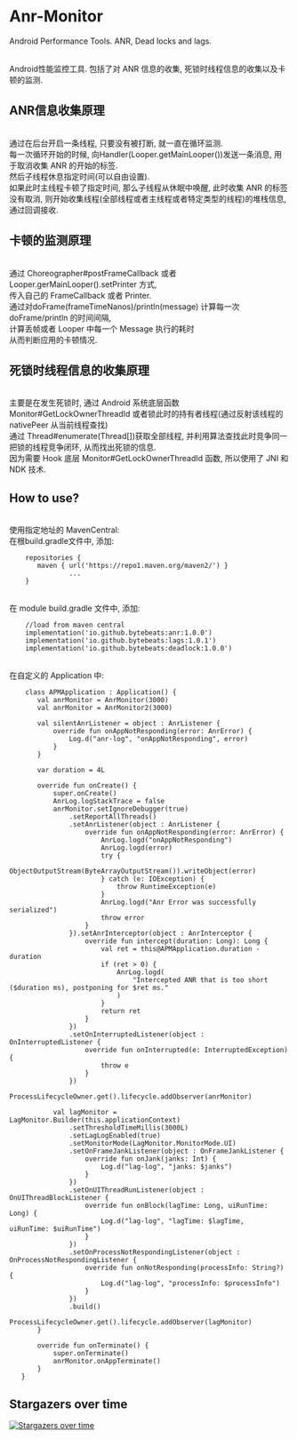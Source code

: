 # Anr-Monitor
Android Performance Tools. ANR, Dead locks and lags.

<br>Android性能监控工具. 包括了对 ANR 信息的收集, 死锁时线程信息的收集以及卡顿的监测.

## ANR信息收集原理
<br>通过在后台开启一条线程, 只要没有被打断, 就一直在循环监测.
<br>每一次循环开始的时候, 向Handler(Looper.getMainLooper())发送一条消息, 用于取消收集 ANR 的开始的标签.
<br>然后子线程休息指定时间(可以自由设置).
<br>如果此时主线程卡顿了指定时间, 那么子线程从休眠中唤醒, 此时收集 ANR 的标签没有取消, 则开始收集线程(全部线程或者主线程或者特定类型的线程)的堆栈信息, 通过回调接收.

## 卡顿的监测原理
<br>通过 Choreographer#postFrameCallback 或者 Looper.gerMainLooper().setPrinter 方式,
<br>传入自己的 FrameCallback 或者 Printer.
<br>通过对doFrame(frameTimeNanos)/println(message) 计算每一次 doFrame/println 的时间间隔,
<br>计算丢帧或者 Looper 中每一个 Message 执行的耗时
<br>从而判断应用的卡顿情况.

## 死锁时线程信息的收集原理
<br>主要是在发生死锁时, 通过 Android 系统底层函数 Monitor#GetLockOwnerThreadId 或者锁此时的持有者线程(通过反射该线程的 nativePeer 从当前线程查找)
<br>通过 Thread#enumerate(Thread[])获取全部线程, 并利用算法查找此时竞争同一把锁的线程竞争闭环, 从而找出死锁的信息.
<br>因为需要 Hook 底层 Monitor#GetLockOwnerThreadId 函数, 所以使用了 JNI 和 NDK 技术.

## How to use?
<br>使用指定地址的 MavenCentral:
<br>在根build.gradle文件中, 添加:
```
    repositories {
       maven { url('https://repo1.maven.org/maven2/') }
               ...
    }
```
<br>在 module build.gradle 文件中, 添加:
```
    //load from maven central
    implementation('io.github.bytebeats:anr:1.0.0')
    implementation('io.github.bytebeats:lags:1.0.1')
    implementation('io.github.bytebeats:deadlock:1.0.0')
```
<br>在自定义的 Application 中:
```
    class APMApplication : Application() {
       val anrMonitor = AnrMonitor(3000)
       val anrMonitor = AnrMonitor2(3000)

       val silentAnrListener = object : AnrListener {
           override fun onAppNotResponding(error: AnrError) {
               Log.d("anr-log", "onAppNotResponding", error)
           }
       }

       var duration = 4L

       override fun onCreate() {
           super.onCreate()
           AnrLog.logStackTrace = false
           anrMonitor.setIgnoreDebugger(true)
               .setReportAllThreads()
               .setAnrListener(object : AnrListener {
                   override fun onAppNotResponding(error: AnrError) {
                       AnrLog.logd("onAppNotResponding")
                       AnrLog.logd(error)
                       try {
                           ObjectOutputStream(ByteArrayOutputStream()).writeObject(error)
                       } catch (e: IOException) {
                           throw RuntimeException(e)
                       }
                       AnrLog.logd("Anr Error was successfully serialized")
                       throw error
                   }
               }).setAnrInterceptor(object : AnrInterceptor {
                   override fun intercept(duration: Long): Long {
                       val ret = this@APMApplication.duration - duration
                       if (ret > 0) {
                           AnrLog.logd(
                               "Intercepted ANR that is too short ($duration ms), postponing for $ret ms."
                           )
                       }
                       return ret
                   }
               })
               .setOnInterruptedListener(object : OnInterruptedListener {
                   override fun onInterrupted(e: InterruptedException) {
                       throw e
                   }
               })
           ProcessLifecycleOwner.get().lifecycle.addObserver(anrMonitor)

           val lagMonitor = LagMonitor.Builder(this.applicationContext)
               .setThresholdTimeMillis(3000L)
               .setLagLogEnabled(true)
               .setMonitorMode(LagMonitor.MonitorMode.UI)
               .setOnFrameJankListener(object : OnFrameJankListener {
                   override fun onJank(janks: Int) {
                       Log.d("lag-log", "janks: $janks")
                   }
               })
               .setOnUIThreadRunListener(object : OnUIThreadBlockListener {
                   override fun onBlock(lagTime: Long, uiRunTime: Long) {
                       Log.d("lag-log", "lagTime: $lagTime,  uiRunTime: $uiRunTime")
                   }
               })
               .setOnProcessNotRespondingListener(object : OnProcessNotRespondingListener {
                   override fun onNotResponding(processInfo: String?) {
                       Log.d("lag-log", "processInfo: $processInfo")
                   }
               })
               .build()
           ProcessLifecycleOwner.get().lifecycle.addObserver(lagMonitor)
       }

       override fun onTerminate() {
           super.onTerminate()
           anrMonitor.onAppTerminate()
       }
   }
```

## Stargazers over time

[![Stargazers over time](https://starchart.cc/bytebeats/Anr-Monitor.svg)](https://starchart.cc/bytebeats/Anr-Monitor)
